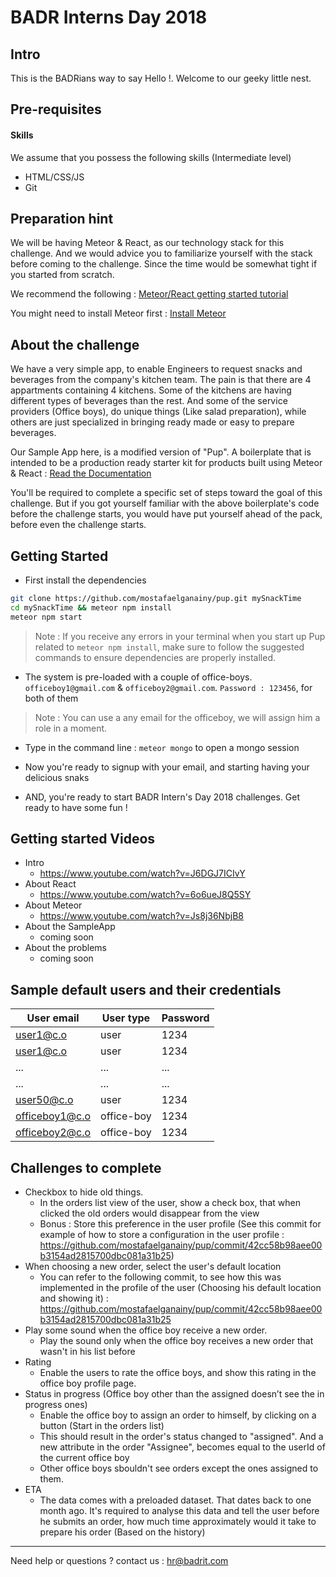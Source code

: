 # BADR Interns Day 2018
## Intro
This is the BADRians way to say Hello !. Welcome to our geeky little nest.

## Pre-requisites 
#### Skills
We assume that you possess the following skills (Intermediate level)
- HTML/CSS/JS 
- Git 

## Preparation hint
We will be having Meteor & React, as our technology stack for this challenge. And we would advice you to familiarize yourself with the stack before coming to the challenge. Since the time would be somewhat tight if you started from scratch. 

We recommend the following : 
[Meteor/React getting started tutorial](https://www.meteor.com/tutorials/react/creating-an-app)

You might need to install Meteor first : [Install Meteor](https://www.meteor.com/install)


## About the challenge
We have a very simple app, to enable Engineers to request snacks and beverages from the company's kitchen team. The pain is that there are 4 appartments containing 4 kitchens. Some of the kitchens are having different types of beverages than the rest. And some of the service providers (Office boys), do unique things (Like salad preparation), while others are just specialized in bringing ready made or easy to prepare beverages. 

Our Sample App here, is a modified version of "Pup". A boilerplate that is intended to be a production ready starter kit for products built using Meteor & React : [Read the Documentation](http://cleverbeagle.com/pup)

You'll be required to complete a specific set of steps toward the goal of this challenge. But if you got yourself familiar with the above boilerplate's code before the challenge starts, you would have put yourself ahead of the pack, before even the challenge starts.

## Getting Started 
- First install the dependencies
```Bash
git clone https://github.com/mostafaelganainy/pup.git mySnackTime
cd mySnackTime && meteor npm install
meteor npm start
```

> Note : If you receive any errors in your terminal when you start up Pup related to `meteor npm install`, make sure to follow the suggested commands to ensure dependencies are properly installed.

- The system is pre-loaded with a couple of office-boys. `officeboy1@gmail.com` & `officeboy2@gmail.com`. `Password : 123456`, for both of them
> Note : You can use a any email for the officeboy, we will assign him a role in a moment.

- Type in the command line : `meteor mongo` to open a mongo session

- Now you're ready to signup with your email, and starting having your delicious snaks

- AND, you're ready to start BADR Intern's Day 2018 challenges. Get ready to have some fun !

## Getting started Videos 

- Intro
  - https://www.youtube.com/watch?v=J6DGJ7ICIvY
- About React
  - https://www.youtube.com/watch?v=6o6ueJ8Q5SY
- About Meteor
  - https://www.youtube.com/watch?v=Js8j36NbjB8
- About the SampleApp
  - coming soon
- About the problems
  - coming soon

## Sample default users and their credentials 

User email | User type | Password
------------ | ------------- | ------------
user1@c.o | user | 1234
user1@c.o | user | 1234
... | ... | ...
... | ... | ...
user50@c.o | user | 1234
officeboy1@c.o | office-boy | 1234
officeboy2@c.o | office-boy | 1234


## Challenges to complete

- Checkbox to hide old things.
  - In the orders list view of the user, show a check box, that when clicked the old orders would disappear from the view
  - Bonus : Store this preference in the user profile (See this commit for example of how to store a configuration in the user profile : https://github.com/mostafaelganainy/pup/commit/42cc58b98aee00b3154ad2815700dbc081a31b25)
- When choosing a new order, select the user's default location
  - You can refer to the following commit, to see how this was implemented in the profile of the user (Choosing his default location and showing it) : https://github.com/mostafaelganainy/pup/commit/42cc58b98aee00b3154ad2815700dbc081a31b25
- Play some sound when the office boy receive a new order.
  - Play the sound only when the office boy receives a new order that wasn't in his list before
- Rating
  - Enable the users to rate the office boys, and show this rating in the office boy profile page.
- Status in progress (Office boy other than the assigned doesn’t see the in progress ones)
  - Enable the office boy to assign an order to himself, by clicking on a button (Start in the orders list)
  - This should result in the order's status changed to "assigned". And a new attribute in the order "Assignee", becomes equal to the userId of the current office boy
  - Other office boys sbouldn't see orders except the ones assigned to them.
- ETA
  - The data comes with a preloaded dataset. That dates back to one month ago. It's required to analyse this data and tell the user before he submits an order, how much time approximately would it take to prepare his order (Based on the history)



---

Need help or questions ? contact us : hr@badrit.com
